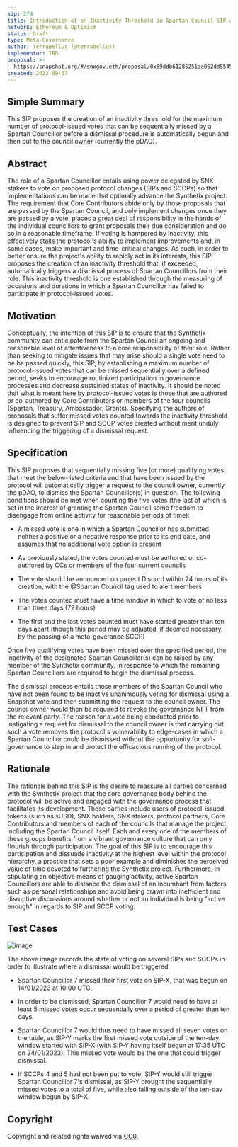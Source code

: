 ```yaml
---
sip: 274
title: Introduction of an Inactivity Threshold in Spartan Council SIP and SCCP Vote Participation
network: Ethereum & Optimism
status: Draft
type: Meta-Governance
author: TerraBellus (@terrabellus)
implementor: TBD
proposal: >-
  https://snapshot.org/#/snxgov.eth/proposal/0x69ddb61285251ae062dd5545fc0b9727d745bfcb2599facd5450da8900f9637b
created: 2022-09-07
---
```


<!--You can leave these HTML comments in your merged SIP and delete the visible duplicate text guides, they will not appear and may be helpful to refer to if you edit it again. This is the suggested template for new SIPs. Note that an SIP number will be assigned by an editor. When opening a pull request to submit your SIP, please use an abbreviated title in the filename, `sip-draft_title_abbrev.md`. The title should be 44 characters or less.-->

## Simple Summary

<!--"If you can't explain it simply, you don't understand it well enough." Simply describe the outcome the proposed changes intends to achieve. This should be non-technical and accessible to a casual community member.-->

This SIP proposes the creation of an inactivity threshold for the maximum number of protocol-issued votes that can be sequentially missed by a Spartan Councillor before a dismissal procedure is automatically begun and then put to the council owner (currently the pDAO).

## Abstract

<!--A short (~200 word) description of the proposed change, the abstract should clearly describe the proposed change. This is what *will* be done if the SIP is implemented, not *why* it should be done or *how* it will be done. If the SIP proposes deploying a new contract, write, "we propose to deploy a new contract that will do x".-->

The role of a Spartan Councillor entails using power delegated by SNX stakers to vote on proposed protocol changes (SIPs and SCCPs) so that implementations can be made that optimally advance the Synthetix project. The requirement that Core Contributors abide only by those proposals that are passed by the Spartan Council, and only implement changes once they are passed by a vote, places a great deal of responsibility in the hands of the individual councillors to grant proposals their due consideration and do so in a reasonable timeframe. If voting is hampered by inactivity, this effectively stalls the protocol's ability to implement improvements and, in some cases, make important and time-critical changes. As such, in order to better ensure the project's ability to rapidly act in its interests, this SIP proposes the creation of an inactivity threshold that, if exceeded, automatically triggers a dismissal process of Spartan Councillors from their role. This inactivity threshold is one established through the measuring of occasions and durations in which a Spartan Councillor has failed to participate in protocol-issued votes.

## Motivation

<!--This is the problem statement. This is the *why* of the SIP. It should clearly explain *why* the current state of the protocol is inadequate.  It is critical that you explain *why* the change is needed, if the SIP proposes changing how something is calculated, you must address *why* the current calculation is innaccurate or wrong. This is not the place to describe how the SIP will address the issue!-->

Conceptually, the intention of this SIP is to ensure that the Synthetix community can anticipate from the Spartan Council an ongoing and reasonable level of attentiveness to a core responsibility of their role. Rather than seeking to mitigate issues that may arise should a single vote need to be be passed quickly, this SIP, by establishing a maximum number of protocol-issued votes that can be missed sequentially over a defined period, seeks to encourage routinized participation in governance processes and decrease sustained states of inactivity. It should be noted that what is meant here by protocol-issued votes is those that are authored or co-authored by Core Contributors or members of the four councils (Spartan, Treasury, Ambassador, Grants). Specifying the authors of proposals that suffer missed votes counted towards the inactivity threshold is designed to prevent SIP and SCCP votes created without merit unduly influencing the triggering of a dismissal request.

## Specification

<!--The specification should describe the syntax and semantics of any new feature, there are five sections
1. Overview
2. Rationale
3. Technical Specification
4. Test Cases
5. Configurable Values
-->

This SIP proposes that sequentially missing five (or more) qualifying votes that meet the below-listed criteria and that have been issued by the protocol will automatically trigger a request to the council owner, currently the pDAO, to dismiss the Spartan Councillor(s) in question. The following conditions should be met when counting the five votes (the last of which is set in the interest of granting the Spartan Council some freedom to disengage from online activity for reasonable periods of time):

- A missed vote is one in which a Spartan Councillor has submitted neither a positive or a negative response prior to its end date, and assumes that no additional vote option is present

- As previously stated, the votes counted must be authored or co-authored by CCs or members of the four current councils

- The vote should be announced on project Discord within 24 hours of its creation, with the @Spartan Council tag used to alert members

- The votes counted must have a time window in which to vote of no less than three days (72 hours)

- The first and the last votes counted must have started greater than ten days apart (though this period may be adjusted, if deemed necessary, by the passing of a meta-goverance SCCP)

Once five qualifying votes have been missed over the specified period, the inactivity of the designated Spartan Councillor(s) can be raised by any member of the Synthetix community, in response to which the remaining Spartan Councillors are required to begin the dismissal process.

The dismissal process entails those members of the Spartan Council who have not been found to be inactive unanimously voting for dismissal using a Snapshot vote and then submitting the request to the council owner. The council owner would then be required to revoke the governance NFT from the relevant party. The reason for a vote being conducted prior to instigating a request for dismissal to the council owner is that carrying out such a vote removes the protocol's vulnerability to edge-cases in which a Spartan Councillor could be dismissed without the opportunity for soft-governance to step in and protect the efficacious running of the protocol.

## Rationale

The rationale behind this SIP is the desire to reassure all parties concerned with the Synthetix project that the core governance body behind the protocol will be active and engaged with the governance process that facilitates its development. These parties include users of protocol-issued tokens (such as sUSD), SNX holders, SNX stakers, protocol partners, Core Contributors and members of each of the councils that manage the project, including the Spartan Council itself. Each and every one of the members of these groups benefits from a vibrant governance culture that can only flourish through participation. The goal of this SIP is to encourage this participation and dissuade inactivity at the highest level within the protocol hierarchy, a practice that sets a poor example and diminishes the perceived value of time devoted to furthering the Synthetix project. Furthermore, in stipulating an objective means of gauging activity, active Spartan Councillors are able to distance the dismissal of an incumbant from factors such as personal relationships and avoid being drawn into inefficient and disruptive discussions around whether or not an individual is being "active enough" in regards to SIP and SCCP voting.

## Test Cases

![image](https://user-images.githubusercontent.com/33300147/189630166-5e1fb301-da3b-48dc-833b-73bd16619a75.png)

The above image records the state of voting on several SIPs and SCCPs in order to illustrate where a dismissal would be triggered.

- Spartan Councillor 7 missed their first vote on SIP-X, that was begun on 14/01/2023 at 10:00 UTC.

- In order to be dismissed, Spartan Councillor 7 would need to have at least 5 missed votes occur sequentially over a period of greater than ten days.

- Spartan Councillor 7 would thus need to have missed all seven votes on the table, as SIP-Y marks the first missed vote outside of the ten-day window started with SIP-X (with SIP-Y having itself begun at 17:35 UTC on 24/01/2023). This missed vote would be the one that could trigger dismissal.

- If SCCPs 4 and 5 had not been put to vote, SIP-Y would still trigger Spartan Councillor 7's dismissal, as SIP-Y brought the sequentially missed votes to a total of five, while also falling outside of the ten-day window begun by SIP-X.

## Copyright

Copyright and related rights waived via [CC0](https://creativecommons.org/publicdomain/zero/1.0/).
